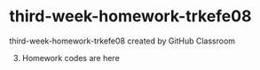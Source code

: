 # third-week-homework-trkefe08
third-week-homework-trkefe08 created by GitHub Classroom

3. Homework codes are here
